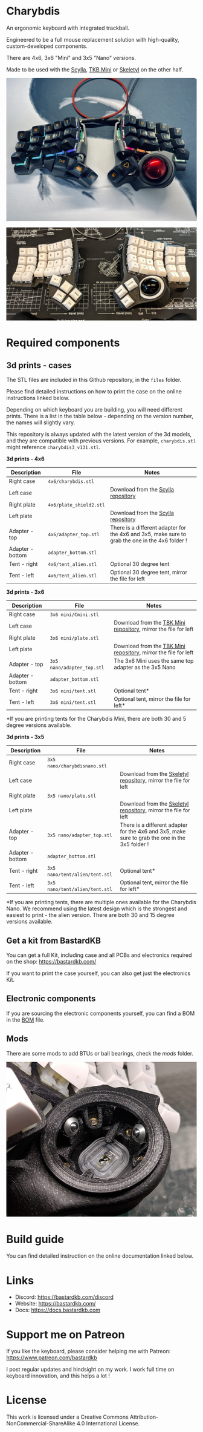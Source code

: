 # Charybdis


An ergonomic keyboard with integrated trackball.

Engineered to be a full mouse replacement solution with high-quality, custom-developed components.

There are 4x6, 3x6 "Mini" and 3x5 "Nano" versions.

Made to be used with the [Scylla](https://github.com/Bastardkb/Scylla), [TKB Mini](https://github.com/Bastardkb/TBK-Mini) or [Skeletyl](https://github.com/Bastardkb/Skeletyl) on the other half.

![](pics/1ae.jpg)

![](pics/1af.jpg)


# Required components


## 3d prints - cases

The STL files are included in this Github repository, in the `files` folder.

Please find detailed instructions on how to print the case on the online instructions linked below.


Depending on which keyboard you are building, you will need different prints. There is a list in the table below - depending on the version number, the names will slightly vary. 

This repository is always updated with the latest version of the 3d models, and they are compatible with previous versions. For example, `charybdis.stl` might reference `charybdis3_v131.stl`.

**3d prints - 4x6**

| Description      | File                    | Notes                                                                                           |
| ---------------- | ----------------------- | ----------------------------------------------------------------------------------------------- |
| Right case       | `4x6/charybdis.stl`     |                                                                                                 |
| Left case        |                         | Download from the [Scylla repository](https://github.com/Bastardkb/Scylla)                      |
| Right plate      | `4x6/plate_shield2.stl` |                                                                                                 |
| Left plate       |                         | Download from the [Scylla repository](https://github.com/Bastardkb/Scylla)                      |
| Adapter - top    | `4x6/adapter_top.stl`   | There is a different adapter for the 4x6 and 3x5, make sure to grab the one in the 4x6 folder ! |
| Adapter - bottom | `adapter_bottom.stl`    |                                                                                                 |
| Tent - right     | `4x6/tent_alien.stl`    | Optional 30 degree tent                                                                         |
| Tent - left      | `4x6/tent_alien.stl`    | Optional 30 degree tent, mirror the file for left                                               |


**3d prints - 3x6**

| Description      | File                       | Notes                                                                                                    |
| ---------------- | -------------------------- | -------------------------------------------------------------------------------------------------------- |
| Right case       | `3x6 mini/Cmini.stl`       |                                                                                                          |
| Left case        |                            | Download from the [TBK Mini repository](https://github.com/bastardkb/tbk-Mini), mirror the file for left |
| Right plate      | `3x6 mini/plate.stl`       |                                                                                                          |
| Left plate       |                            | Download from the [TBK Mini repository](https://github.com/bastardkb/tbk-Mini), mirror the file for left |
| Adapter - top    | `3x5 nano/adapter_top.stl` | The 3x6 Mini uses the same top adapter as the 3x5 Nano                                                   |
| Adapter - bottom | `adapter_bottom.stl`       |                                                                                                          |
| Tent - right     | `3x6 mini/tent.stl`        | Optional tent*                                                                            |
| Tent - left      | `3x6 mini/tent.stl`        | Optional tent, mirror the file for left*                                                        |

*If you are printing tents for the Charybdis Mini, there are both 30 and 5 degree versions available.

**3d prints - 3x5**

| Description      | File                           | Notes                                                                                                    |
| ---------------- | ------------------------------ | -------------------------------------------------------------------------------------------------------- |
| Right case       | `3x5 nano/charybdisnano.stl`   |                                                                                                          |
| Left case        |                                | Download from the [Skeletyl repository](https://github.com/bastardkb/skeletyl), mirror the file for left |
| Right plate      | `3x5 nano/plate.stl`           |                                                                                                          |
| Left plate       |                                | Download from the [Skeletyl repository](https://github.com/bastardkb/skeletyl), mirror the file for left |
| Adapter - top    | `3x5 nano/adapter_top.stl`     | There is a different adapter for the 4x6 and 3x5, make sure to grab the one in the 3x5 folder !          |
| Adapter - bottom | `adapter_bottom.stl`           |                                                                                                          |
| Tent - right     | `3x5 nano/tent/alien/tent.stl` | Optional tent*                                                                                           |
| Tent - left      | `3x5 nano/tent/alien/tent.stl` | Optional tent, mirror the file for left*                                                                 |

*If you are printing tents, there are multiple ones available for the Charybdis Nano. We recommend using the latest design which is the strongest and easiest to print - the alien version. There are both 30 and 15 degree versions available.


## Get a kit from BastardKB

You can get a full Kit, including case and all PCBs and electronics required on the shop:
https://bastardkb.com/

If you want to print the case yourself, you can also get just the electronics Kit.


## Electronic components

If you are sourcing the electronic components yourself, you can find a BOM in the [BOM](electronics_bom.md) file.

## Mods

There are some mods to add BTUs or ball bearings, check the *mods* folder.


![](pics/1ac.png)

# Build guide

You can find detailed instruction on the online documentation linked below.

# Links

- Discord: https://bastardkb.com/discord
- Website: https://bastardkb.com/
- Docs: https://docs.bastardkb.com

# Support me on Patreon

If you like the keyboard, please consider helping me with Patreon: https://www.patreon.com/bastardkb

I post regular updates and hindsight on my work. I work full time on keyboard innovation, and this helps a lot !

# License 

This work is licensed under a Creative Commons Attribution-NonCommercial-ShareAlike 4.0 International License.
